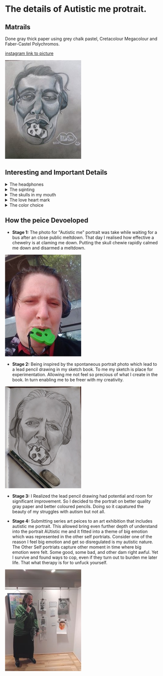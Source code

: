 # The details of Autistic me protrait.

## Matrails 
Done gray thick paper using grey chalk pastel, Cretacolour Megacolour and Faber-Castel Polychromos.

[instagram link to picture](https://www.instagram.com/p/C5rIjv_yKQo/)

![Autistic me](https://github.com/LoonDread/About-my-profile-picture/blob/main/even%20smaller%20Autistic%20me.JPG)

## Interesting and Important Details
<details>
<Summary>The headphones</Summary>
<br>
  
## The head phones 

My head phones are an important part of my daily attire to help me manage sensory overwhelmed cause by sound. These sounds includes load traffic sounds, murmur of conversation, yelling/shouting. I am not without them and if ever I am My stress levels increase making me less able to be pressent in the enivorment I am in. 

### The Effects
- My focus drops.
- Patients lessens.
- Get more overwhelmed by other senses.
- Drains socail battery more quickly.

To me my headphones are critical to my wellbeing and pracipation in society and I find having them on me to be truely benifical. 

### The Benifit
- Keeps me calm even though I listen to a lot metal and punk.
- blockes out unpleasant and overwhelming sudden sounds.
- Helps me self regulate.
- keep socail battery fuller for longer

</details>
<details>
<summary>The sqinting</summary>
<br>

## The Squinting 

I find bright sunlight to be glaring and often startling as well overwhelming.In bright sunlight I find that I Often either look at the ground or have difficulty having my eyes properly open. To the point that it looks like I am constantly squinting.

### Effect 
- Loss of concentration
- Highten discomfort
- Loss of focusible sight
- disorentaion
- Highten stress
- Feeling of tireness

  

</details>
<details>
<summary>The skulls in my mouth</summary>

## The skull in my Mouth

The skull represent two things my obsession with the band The misfits and my need for Chewerly (chewable jewelry). 

Why are obsession important to me? 

- Gives me something to think about and learn about.
- Occupies me.
- Gives me somethign to talk about.
- Gives my brain to focus on.

Why I need Chewerly?

- Dearms a meltdown on number of occassions.
- relaxs me.
- distracts me.
- a form of fidgeting
- stress relaease.

</details>
<details>
<summary>The love heart mark</summary>
<br> 

## The love heart mark ♥️ 

The signficance of the love heart marks is that I have big smooth freckle under the corner of my eye kind of similar to Harley Quinn tattooed heart. She is my favourite comic anti-Hero and like her I have study pyschology as well as spent time in an asylum. I feel like we are kindred spirits. 

</details>
<details>
<summary>The color choice</summary>
<br>

## The colour choice 

I find it hard to relate to the idea that as autistic person that I am meant to have black and white thinking. I feel that my thinking has some nuace to it and have been trained through Intentional peer support to hold space for multiple worldviews and sometime conflict worldviews. That my thinking has some grey area and complexity. 

</details>

## How the peice Devoeloped 

- **Stage 1:** The photo for "Autistic me" portrait was take while waiting for a bus after an close public meltdown. That day I realised how effective a chewelry is at claming me down. Putting the skull chewie rapidly calmed me down and disarmed a meltdown.
  
![Autistic_me_photo](https://github.com/LoonDread/About-my-profile-picture/blob/main/Autistic_me_Photo_resized.jpg)

- **Stage 2:** Being inspired by the spontaneous portrait photo which lead to a lead pencil drawing in my sketch book. To me my sketch is place for experimentation. Allowing me not feel so precious of what I create in the book. In turn enabling me to be freer with my creativity.

![AutustiC_me_lead](https://github.com/LoonDread/About-my-profile-picture/blob/main/Autistic_me_resized.jpg)

- **Stage 3:** I Realized the lead pencil drawing had potential and room for significant improvement. So I decided to the portrait on better quality gray paper and better coloured pencils. Doing so it capatured the beauty of my struggles with autism but not all.
  
- **Stage 4:** Submitting series art peices to an art exhibition that includes autistic me portrait. This allowed bring even further depth of understand into the portrait AUtistic me and it fitted into a theme of big emotion which was represented in the other self portriats. Consider one of the reason I feel big emotion and get so disregulated is my autistic nature. The Other Self portriats capture other moment in time where big emotion were felt. Some good, some bad, and other dam right awful. Yet I survive and found ways to cop, even if they turn out to burden me later life. That what therapy is for to unfuck yourself.

![THriving_madly_exhibit_2024](https://github.com/LoonDread/About-my-profile-picture/blob/main/Thriving_madly_exhibit_2024.jpg)

